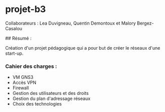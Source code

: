 # projet-b3

Collaborateurs : Lea Duvigneau, Quentin Demontoux et Malory Bergez-Casalou


## Résumé :

Création d'un projet pédagogique qui a pour but de créer le réseaux d'une start-up.


### Cahier des charges :

- VM GNS3
- Accès VPN
- Firewall
- Gestion des utilisateurs et des droits
- Gestion du plan d'adressage réseaux
- Choix des technologies


